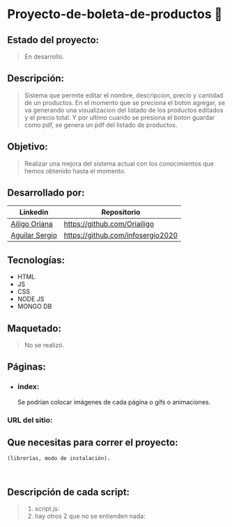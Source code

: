 # Proyecto-de-boleta-de-productos 💚
## Estado del proyecto:
> En desarrollo.
## Descripción:
> Sistema que permite editar el nombre, descripcion, precio y cantidad de un productos. En el momento que se preciona el boton agregar, se va generando una visualizacion del listado de los productos editados y el precio total. Y por ultimo cuando se presiona el boton guardar como pdf, se genera un pdf del listado de productos.
## Objetivo: 
> Realizar una mejora del sistema actual con los conocimientos que hemos obtenido hasta el momento.
## Desarrollado por:
| Linkedin | Repositorio |
| -------  | ------- |
| [Ailigo Oriana](linkedin.com/in/oriana-ailigo) | https://github.com/Oriailigo |
| [Aguilar Sergio](linkedin.com/in/sergioaguilarsoria) | https://github.com/infosergio2020 |
## Tecnologías:
* HTML
* JS
* CSS
* NODE JS
* MONGO DB
## Maquetado:
> No se realizó.
## Páginas:
  * ### index:
     Se podrían colocar imágenes de cada página o gifs o animaciones.
### URL del sitio:
## Que necesitas para correr el proyecto:
```
(librerías, modo de instalación).



```
## Descripción de cada script:
> 1) script.js: 
> 2) hay otros 2 que no se entienden nada:
